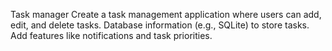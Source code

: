 Task manager
Create a task management application where users can add, edit, and delete tasks.
Database information (e.g., SQLite) to store tasks.
Add features like notifications and task priorities.

